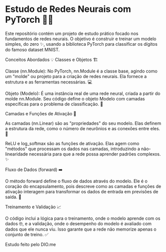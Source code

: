 # Estudo de Redes Neurais com PyTorch 🧠🚀


Este repositório contém um projeto de estudo prático focado nos fundamentos de redes neurais. O objetivo é construir e treinar um modelo simples, do zero ✨, usando a biblioteca PyTorch para classificar os dígitos do famoso dataset MNIST.

Conceitos Abordados 💡
Classes e Objetos 🏗️

Classe (nn.Module): No PyTorch, nn.Module é a classe base, agindo como um "molde" ou projeto para a criação de redes neurais. Ela fornece a estrutura e as ferramentas necessárias. 💻

Objeto (Modelo): É uma instância real de uma rede neural, criada a partir do molde nn.Module. Seu código define o objeto Modelo com camadas específicas para o problema de classificação. 🤖

Camadas e Funções de Ativação 🔌

As camadas (nn.Linear) são as "propriedades" do seu modelo. Elas definem a estrutura da rede, como o número de neurônios e as conexões entre eles. 🧱

ReLU e log_softmax são as funções de ativação. Elas agem como "métodos" que processam os dados nas camadas, introduzindo a não-linearidade necessária para que a rede possa aprender padrões complexos. ✨

Fluxo de Dados (forward) ➡️

O método forward define o fluxo de dados através do modelo. Ele é o coração do encapsulamento, pois descreve como as camadas e funções de ativação interagem para transformar os dados de entrada em previsões de saída. 🧠

Treinamento e Validação 📈

O código inclui a lógica para o treinamento, onde o modelo aprende com os dados 🤓, e a validação, onde o desempenho do modelo é avaliado com dados que ele nunca viu. Isso garante que a rede não memorize apenas o conjunto de treino. ✅

Estudo feito pelo DIO.me
